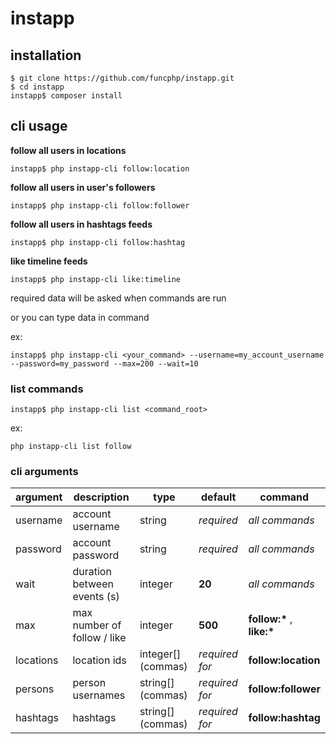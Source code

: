 
# instapp

## installation

    $ git clone https://github.com/funcphp/instapp.git
    $ cd instapp
    instapp$ composer install

## cli usage

**follow all users in locations**

    instapp$ php instapp-cli follow:location
    
**follow all users in user's followers**

    instapp$ php instapp-cli follow:follower
    
**follow all users in hashtags feeds**

    instapp$ php instapp-cli follow:hashtag
    
**like timeline feeds**

    instapp$ php instapp-cli like:timeline
    
required data will be asked when commands are run

or you can type data in command

ex:

    instapp$ php instapp-cli <your_command> --username=my_account_username --password=my_password --max=200 --wait=10
    
### list commands

    instapp$ php instapp-cli list <command_root>
    
ex:

    php instapp-cli list follow

### cli arguments

|argument|description|type|default|command|
|-|-|-|-|-|
|username|account username|string|*required*|*all commands*|
|password|account password|string|*required*|*all commands*|
|wait|duration between events (s)|integer|**20**|*all commands*|
|max|max number of follow / like|integer|**500**|**follow:\*** , **like:\***|
|locations|location ids|integer[] (commas)|*required for*|**follow:location**|
|persons|person usernames|string[] (commas)|*required for*|**follow:follower**|
|hashtags|hashtags|string[] (commas)|*required for*|**follow:hashtag**|
